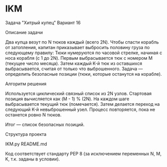 # IKM

Задача "Хитрый купец"
Вариант 16

Описание задачи

Два купца везут по N тюков каждый (всего 2N). Чтобы спасти корабль от затопления, капитан приказывает выбросить половину груза по следующему правилу:
Тюки нумеруются по часовой стрелке, начиная с носа корабля (с 1 до 2N).
Первым выбрасывается тюк с номером M (текущее число месяца).
Затем каждый K-й тюк из оставшихся выбрасывается, считая от только что выброшенного.
Задача — определить безопасные позиции (тюки, которые останутся на корабле).

Алгоритм решения

Используется циклический связный список из 2N узлов.
Стартовая позиция вычисляется как (M - 1) % (2N).
На каждом шаге выбрасывается текущий тюк (помечается).
Затем делается переход на следующий K-й невыброшенный узел.
Процесс повторяется, пока не останется ровно N тюков.

Итог — список безопасных позиций.

Структура проекта

IKM.py
README.md

Код соответствует стандарту PEP 8 (за исключением переменных N, M, K, т.к. заданы в условии).
